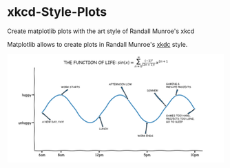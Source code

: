 # xkcd-Style-Plots
Create matplotlib plots with the art style of Randall Munroe's xkcd

Matplotlib allows to create plots in Randall Munroe's [xkdc](https://xkcd.com/) style. 

![img not found](https://github.com/Doometnick/xkcd-Style-Plots/blob/master/img.png)
